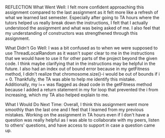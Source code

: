 REFLECTION
What Went Well: I felt more confident approaching this assignment compared to the last assignment as it felt more like a refresh of what we learned last semester. Especially after going to TA hours where the tutors helped us really break down the instructions, I felt that I actually understood the assignment and what was being asked of me. I also feel that my understanding of constructors was strengthened through this assignment. 

What Didn't Go Well: I was a bit confused as to when we were supposed to use ThreadLocalRandom as it wasn't super clear to me in the instructions that we would have to use it for other parts of the project beyond the given code. I think maybe clarifying that in the instructions may be helpful in the future. I also had an index out of bound error because in my getFitness method, I didn't realize that chromosome.size()-i would be out of bounds if i = 0. Thankfully, the TA was able to help me identify this mistake. Additionally, my i++ was flagged as dead code in the getFitness method because I added a return statement in my for loop that prevented the i from increasing, which my TA also helped explain to me.

What I Would Do Next Time: Overall, I think this assignment went more smoothly than the last one and I feel that I learned from my previous mistakes. Working on the assignment in TA hours even if I don't have a question was really helpful as I was able to collaborate with my peers, listen to others' questions, and have access to support in case a question came up. 